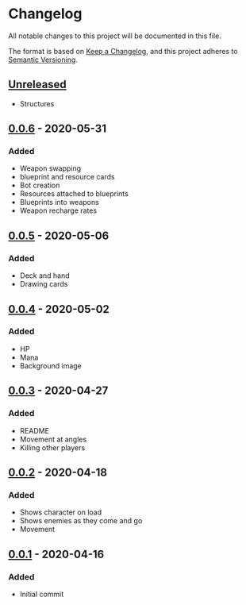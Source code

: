 # Changelog

All notable changes to this project will be documented in this file.

The format is based on [Keep a Changelog](https://keepachangelog.com/en/1.0.0/),
and this project adheres to [Semantic Versioning](https://semver.org/spec/v2.0.0.html).

## [Unreleased]
- Structures


## [0.0.6] - 2020-05-31
### Added
- Weapon swapping
- blueprint and resource cards
- Bot creation
- Resources attached to blueprints
- Blueprints into weapons
- Weapon recharge rates

## [0.0.5] - 2020-05-06
### Added
- Deck and hand
- Drawing cards

## [0.0.4] - 2020-05-02
### Added
- HP
- Mana
- Background image

## [0.0.3] - 2020-04-27
### Added
- README
- Movement at angles
- Killing other players

## [0.0.2] - 2020-04-18
### Added

- Shows character on load
- Shows enemies as they come and go
- Movement

## [0.0.1] - 2020-04-16
### Added

- Initial commit

[unreleased]: https://github.com/katerberg/phaser/compare/v0.0.6...HEAD
[0.0.6]: https://github.com/katerberg/phaser/releases/tag/v0.0.6
[0.0.5]: https://github.com/katerberg/phaser/releases/tag/v0.0.5
[0.0.4]: https://github.com/katerberg/phaser/releases/tag/v0.0.4
[0.0.3]: https://github.com/katerberg/phaser/releases/tag/v0.0.3
[0.0.2]: https://github.com/katerberg/phaser/releases/tag/v0.0.2
[0.0.1]: https://github.com/katerberg/phaser/releases/tag/v0.0.1
